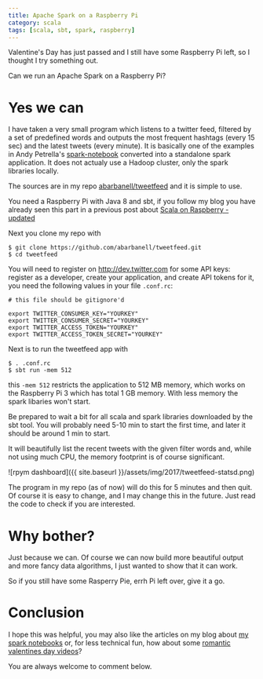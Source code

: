 ```yaml
---
title: Apache Spark on a Raspberry Pi
category: scala
tags: [scala, sbt, spark, raspberry]
---
```


Valentine's Day has just passed and I still have some Raspberry Pi
left, so I thought I try something out. 

Can we run an Apache Spark on a Raspberry Pi? 

# Yes we can

I have taken a very small program which listens to a twitter feed, 
filtered by a set of predefined words and 
outputs the most frequent hashtags (every 15 sec) and the latest tweets
(every minute). It is basically one of the examples in Andy Petrella's 
[spark-notebook](http://spark-notebook.io) converted into a 
standalone spark application. It does not actualy use a Hadoop cluster, 
only the spark libraries locally.

The sources are in my repo 
[abarbanell/tweetfeed](https://github.com/abarbanell/tweetfeed) and it is simple 
to use.

You need a  Raspberry Pi with Java 8 and sbt, if you follow my blog you have 
already seen this part in a previous post about 
[Scala on Raspberry - updated](http://blog.abarbanell.de/linux/2017/01/21/scala-rpi/) 

Next you clone my repo with 

```
$ git clone https://github.com/abarbanell/tweetfeed.git
$ cd tweetfeed
```

You will need to register on http://dev.twitter.com for some API keys: register as a 
developer, create your application, and create API tokens for it, you need the following
values in your file ```.conf.rc```: 

```
# this file should be gitignore'd
 
export TWITTER_CONSUMER_KEY="YOURKEY"
export TWITTER_CONSUMER_SECRET="YOURKEY"
export TWITTER_ACCESS_TOKEN="YOURKEY"
export TWITTER_ACCESS_TOKEN_SECRET="YOURKEY"
``` 

Next is to run the tweetfeed app with 

```
$ . .conf.rc
$ sbt run -mem 512 
```

this ``` -mem 512 ``` restricts the application to 512 MB memory, which works 
on the Raspberry Pi 3 which has total 1 GB memory. With less memory the spark 
libaries won't start.

Be prepared to wait a bit for all scala and spark libraries downloaded by the 
sbt tool. You will probably need 5-10 min to start the first time, and later it 
should be around 1 min to start.

It will beautifully list the recent tweets with the given filter words and, while 
not using much CPU, the memory footprint is of course significant.

![rpym dashboard]({{ site.baseurl }}/assets/img/2017/tweetfeed-statsd.png)

The program in my repo (as of now) will do this for 5 minutes and then 
quit. Of course it is easy to change, and I may change this in the future. 
Just read the code to check if you are interested.

# Why bother? 

Just because we can. Of course we can now build more beautiful output and more 
fancy data algorithms, I just wanted to show that it can work.

So if you still have some Rasperry Pie, errh Pi left over, give it a go.

# Conclusion

I hope this was helpful, you may also like the articles on my blog about 
[my spark notebooks](http://blog.abarbanell.de/mysnb) or, for less technical 
fun, how about some [romantic valentines day videos](https://goo.gl/qT7GBy)?

You are always welcome to comment below.
